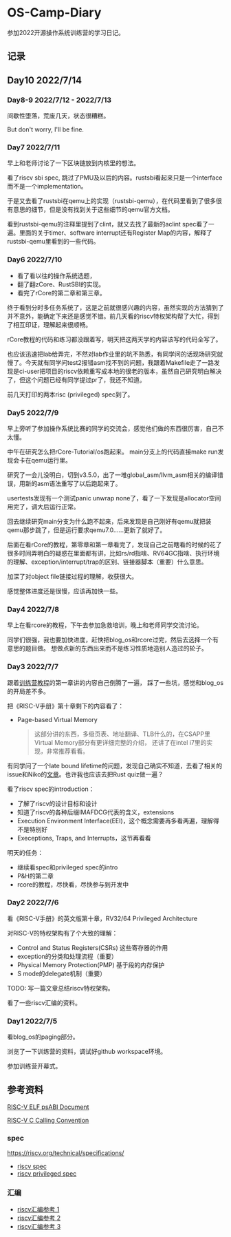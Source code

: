 # OS-Camp-Diary

参加2022开源操作系统训练营的学习日记。

## 记录

## Day10 2022/7/14


### Day8-9 2022/7/12 - 2022/7/13
间歇性堕落，荒废几天，状态很糟糕。

But don't worry, I'll be fine.

### Day7 2022/7/11
早上和老师讨论了一下区块链放到内核里的想法。

看了riscv sbi spec, 跳过了PMU及以后的内容。rustsbi看起来只是一个interface而不是一个implementation。

于是又去看了rustsbi在qemu上的实现（rustsbi-qemu），在代码里看到了很多很有意思的细节，但是没有找到关于这些细节的qemu官方文档。

看到rustsbi-qemu的注释里提到了clint，就又去找了最新的aclint spec看了一遍。里面的关于timer、software interrupt还有Register Map的内容，解释了rustsbi-qemu里看到的一些代码。

### Day6 2022/7/10
- 看了看以往的操作系统选题，
- 翻了翻zCore、RustSBI的实现。
- 看完了rCore的第二章和第三章。

终于看到分时多任务系统了，这是之前就很感兴趣的内容，虽然实现的方法猜到了并不意外，能确定下来还是感觉不错。前几天看的riscv特权架构帮了大忙，得到了相互印证，理解起来很顺畅。

rCore教程的代码和练习都没跟着写，明天把这两天学的内容该写的代码全写了。

也应该迅速把lab给弄完，不然对lab作业里的坑不熟悉，有同学问的话现场研究就慢了。今天就有同学问test2报错asm找不到的问题，我跟着Makefile走了一路发现是ci-user把项目的riscv依赖重写成本地的很老的版本，虽然自己研究明白解决了，但这个问题已经有同学提过pr了，我还不知道。

前几天打印的两本risc (privileged) spec到了。

### Day5 2022/7/9
早上旁听了参加操作系统比赛的同学的交流会，感觉他们做的东西很厉害，自己不太懂。

中午在研究怎么把rCore-Tutorial/os跑起来。
main分支上的代码直接make run发现会卡在qemu运行里。

研究了一会儿没明白，切到v3.5.0，出了一堆global_asm/llvm_asm相关的编译错误，用新的asm语法重写了以后跑起来了。

usertests发现有一个测试panic unwrap none了，看了一下发现是allocator空间用完了，调大后运行正常。

回去继续研究main分支为什么跑不起来，后来发现是自己刚好有qemu就把装qemu那步跳了，但是运行要求qemu7.0……更新了就好了。

后面在看rCore的教程，第零章和第一章看完了，发现自己之前瞎看的时候的花了很多时间弄明白的疑惑在里面都有讲，比如rs/rd指啥、RV64GC指啥、执行环境的理解、exception/interrupt/trap的区别、链接器脚本（重要）什么意思。

加深了对object file链接过程的理解，收获很大。

感觉整体进度还是很慢，应该再加快一些。

### Day4 2022/7/8
早上在看rcore的教程，下午去参加急救培训，晚上和老师同学交流讨论。

同学们很强，我也要加快进度，赶快把blog_os和rcore过完，然后去选择一个有意思的题目做。
想做点新的东西出来而不是练习性质地造别人造过的轮子。

### Day3 2022/7/7
跟着[训练营教程](https://learningos.github.io/rust-based-os-comp2022/)的第一章讲的内容自己倒腾了一遍，
踩了一些坑，感觉和blog_os的开局差不多。

把《RISC-V手册》第十章剩下的内容看了：
- Page-based Virtual Memory
    > 这部分讲的东西，多级页表、地址翻译、TLB什么的，在CSAPP里Virtual Memory部分有更详细完整的介绍，
    > 还讲了在intel i7里的实现，非常推荐看看。

有同学问了一个late bound lifetime的问题，发现自己确实不知道，去看了相关的issue和Niko的[文章](https://smallcultfollowing.com/babysteps/blog/2013/10/29/intermingled-parameter-lists/#early--vs-late-bound-lifetimes)。也许我也应该去把Rust quiz做一遍？

看了riscv spec的introduction：
- 了解了riscv的设计目标和设计
- 知道了riscv的各种后缀IMAFDCG代表的含义，extensions
- Execution Environment Interface(EEI)，这个概念需要再多看两遍，理解得不是特别好
- Execeptions, Traps, and Interrupts，这节再看看

明天的任务：
- 继续看spec和privileged spec的intro
- P&H的第二章
- rcore的教程，尽快看，尽快参与到开发中


### Day2 2022/7/6
看《RISC-V手册》的英文版第十章，RV32/64 Privileged Architecture

对RISC-V的特权架构有了个大致的理解：
- Control and Status Registers(CSRs) 这些寄存器的作用
- exception的分类和处理流程（重要）
- Physical Memory Protection(PMP) 基于段的内存保护
- S mode的delegate机制（重要）

TODO: 写一篇文章总结riscv特权架构。

看了一些riscv汇编的资料。

### Day1 2022/7/5

看blog_os的paging部分。

浏览了一下训练营的资料，调试好github workspace环境。

参加训练营开幕式。


## 参考资料

[RISC-V ELF psABI Document](https://github.com/riscv-non-isa/riscv-elf-psabi-doc)

[RISC-V C Calling Convention](https://riscv.org/wp-content/uploads/2015/01/riscv-calling.pdf)

### spec
https://riscv.org/technical/specifications/

- [riscv spec](https://github.com/riscv/riscv-isa-manual/releases/download/Ratified-IMAFDQC/riscv-spec-20191213.pdf)
- [riscv privileged spec](https://github.com/riscv/riscv-isa-manual/releases/download/Priv-v1.12/riscv-privileged-20211203.pdf)

### 汇编
- [riscv汇编参考 1](https://msyksphinz-self.github.io/riscv-isadoc/html/rvi.html)
- [riscv汇编参考 2](https://shakti.org.in/docs/risc-v-asm-manual.pdf)
- [riscv汇编参考 3](https://github.com/riscv-non-isa/riscv-asm-manual/blob/master/riscv-asm.md)

